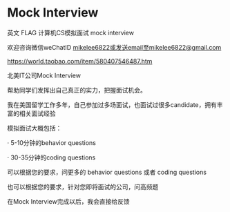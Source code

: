 # Mock Interview

英文 FLAG 计算机CS模拟面试 mock interview

欢迎咨询微信weChatID mikelee6822或发送email至mikelee6822@gmail.com

https://world.taobao.com/item/580407546487.htm

北美IT公司Mock Interview

帮助同学们发挥出自己真正的实力，把握面试机会。

 

我在美国留学工作多年，自己参加过多场面试，也面试过很多candidate，拥有丰富的相关面试经验

模拟面试大概包括：

·         5-10分钟的behavior questions

·         30-35分钟的coding questions

可以根据您的要求，问更多的 behavior questions 或者 coding questions

   

也可以根据您的要求，针对您即将面试的公司，问高频题

在Mock Interview完成以后，我会直接给反馈
